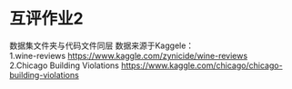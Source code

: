# 互评作业2
数据集文件夹与代码文件同层
数据来源于Kaggele：<br />
1.wine-reviews
https://www.kaggle.com/zynicide/wine-reviews<br />
2.Chicago Building Violations
https://www.kaggle.com/chicago/chicago-building-violations
